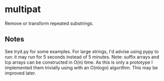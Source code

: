 multipat
========

Remove or transform repeated substrings.


Notes
------
See tryit.py for some examples.
For large strings, I'd advise using pypy to run: it may run for 5 seconds instead of 5 minutes.
Note: suffix arrays and lcp arrays can be constructed in O(n) time.
      As this is only a prototype I implemented them trivially using with an O(nlogn) algorithm.
      This may be improved later.
